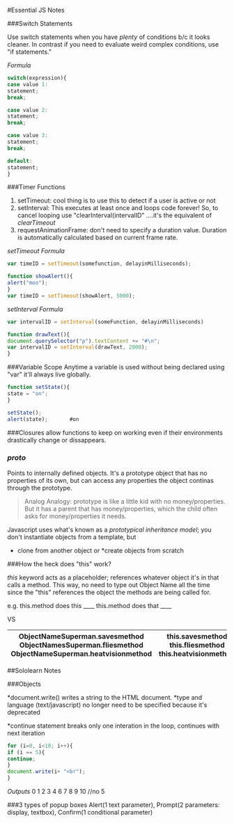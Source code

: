 #Essential JS Notes

###Switch Statements

Use switch statements when you have *plenty* of conditions b/c it looks cleaner. In contrast if you need to evaluate weird complex conditions, use "if statements."

*Formula*
```js
switch(expression){
case value 1:
statement;
break;

case value 2:
statement;
break;

case value 3:
statement;
break;

default:
statement;
}
```

###Timer Functions

1. setTimeout: cool thing is to use this to detect if a user is active or not
2. setInterval: This executes at least once and loops code forever! So, to cancel looping use "clearInterval(intervalID" ....it's the equivalent of *clearTimeout*
3. requestAnimationFrame: don't need to specify a duration value. Duration is automatically calculated based on current frame rate.

*setTimeout Formula*

```js
var timeID = setTimeout(somefunction, delayinMilliseconds);
```

```js
function showAlert(){
alert("moo");
}
var timeID = setTimeout(showAlert, 5000);
```

*setInterval Formula*

```js
var intervalID = setInterval(someFunction, delayinMilliseconds)
```

```js
function drawText(){
document.querySelector("p").textContent += "#\n";
var intervalID = setInterval(drawText, 2000);
}
```

###Variable Scope
Anytime a variable is used without being declared using "var" it'll always live globally.

```js
function setState(){
state = "on";
}

setState();
alert(state);       #on
```

###Closures
allow functions to keep on working even if their environments drastically change or dissappears.

### _proto_
Points to internally defined objects. It's a prototype object that has no properties of its own, but can access any properties the object continas through the prototype.

> Analog Analogy: prototype is like a little kid with no money/properties. But it has a parent that has money/properties, which the child often asks for money/properties it needs.

Javascript uses what's known as a *prototypical inheritance model*; you don't instantiate objects from a template, but 

* clone from another object
or
*create objects from scratch


###How the heck does "this" work?

*this* keyword acts as a placeholder; references whatever object it's in that calls a method. This way, no need to type out Object Name all the time since the "this" references the object the methods are being called for.

e.g. 
this.method does this ____
this.method does that ____

VS

| ObjectNameSuperman.savesmethod ObjectNamesSuperman.fliesmethod ObjectNameSuperman.heatvisionmethod | this.savesmethod this.fliesmethod this.heatvisionmethod |
|----------------------------------------------------------------------------------------------------|---------------------------------------------------------|



##Sololearn Notes

###Objects

*document.write() writes a string to the HTML document.
*type and language (text/javascript) no longer need to be specified because it's deprecated

*continue statement breaks only one interation in the loop, continues with next iteration

```js
for (i=0, i<10; i++){
if (i == 5){
continue;
}
document.write(i+ "<br");
}
```
*Outputs*
0 1 2 3 4 6 7 8 9 10   //no 5

###3 types of popup boxes
Alert(1 text parameter), Prompt(2 parameters: display, textbox), Confirm(1 conditional parameter)
